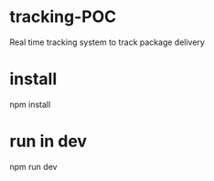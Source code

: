 # tracking-POC
Real time tracking system to track package delivery

# install
npm install

# run in dev
npm run dev
